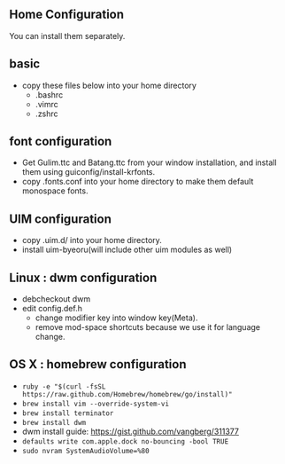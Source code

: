 Home Configuration
------------------

You can install them separately.

## basic

* copy these files below into your home directory
  * .bashrc
  * .vimrc
  * .zshrc

## font configuration

* Get Gulim.ttc and Batang.ttc from your window installation, and install them using guiconfig/install-krfonts.
* copy .fonts.conf into your home directory to make them default monospace fonts.

## UIM configuration

* copy .uim.d/ into your home directory.
* install uim-byeoru(will include other uim modules as well)

## Linux : dwm configuration

* debcheckout dwm
* edit config.def.h
  * change modifier key into window key(Meta).
  * remove mod-space shortcuts because we use it for language change.

## OS X : homebrew configuration

* `ruby -e "$(curl -fsSL https://raw.github.com/Homebrew/homebrew/go/install)"`
* `brew install vim --override-system-vi`
* `brew install terminator`
* `brew install dwm`
* dwm install guide: https://gist.github.com/vangberg/311377
* `defaults write com.apple.dock no-bouncing -bool TRUE`
* `sudo nvram SystemAudioVolume=%80`
